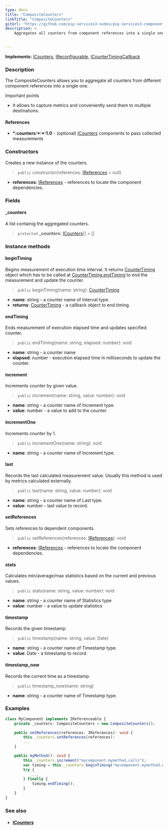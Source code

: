 ```yaml
---
type: docs
title: "CompositeCounters"
linkTitle: "CompositeCounters"
gitUrl: "https://github.com/pip-services3-nodex/pip-services3-components-nodex"
description: >
    Aggregates all counters from component references into a single one.

   
---
```


**Implements:** [ICounters](../icounters), [IReconfigurable](../../../commons/config/ireconfigurable), 
[ICounterTimingCallback](../icounter_timing_callback)


### Description

The CompositeCounters allows you to aggregate all counters from different component references into a single one.

Important points

-  It allows to capture metrics and conveniently send them to multiple destinations. 

#### References
- **\*:counters:\*:\*:1.0** - (optional) [ICounters](../icounters) components to pass collected measurements


### Constructors
Creates a new instance of the counters.

> `public` constructor(references: [IReferences](../../../commons/refer/ireferences) = null)

- **references**: [IReferences](../../../commons/refer/ireferences) - references to locate the component dependencies.


### Fields

<span class="hide-title-link">

#### _counters
A list containig the aggregated counters.
> `protected` **_counters**: [ICounters](../icounters)[] = []

</span>


### Instance methods

#### beginTiming
Begins measurement of execution time interval.
It returns [CounterTiming](../counter_timing) object which has to be called at
[CounterTiming.endTiming](../counter_timing/#endtiming) to end the measurement and update the counter.

> `public` beginTiming(name: string): [CounterTiming](../counter_timing)

- **name**: string - a counter name of Interval type.
- **returns**: [CounterTiming](../counter_timing) - a callback object to end timing.


#### endTiming
Ends measurement of execution elapsed time and updates specified counter.

> `public` endTiming(name: string, elapsed: number): void

- **name**: string - a counter name
- **elapsed**: number - execution elapsed time in milliseconds to update the counter.


#### increment
Increments counter by given value.

> `public` increment(name: string, value: number): void

- **name**: string - a counter name of Increment type.
- **value**: number - a value to add to the counter.


#### incrementOne
Increments counter by 1.

> `public` incrementOne(name: string): void

- **name**: string - a counter name of Increment type.


#### last
Records the last calculated measurement value.
Usually this method is used by metrics calculated externally.

> `public` last(name: string, value: number): void

- **name**: string - a counter name of Last type.
- **value**: number - last value to record.


#### setReferences
Sets references to dependent components.

> `public` setReferences(references: [IReferences](../../../commons/refer/ireferences)): void

- **references**: [IReferences](../../../commons/refer/ireferences) - references to locate the component dependencies.


#### stats
Calculates min/average/max statistics based on the current and previous values.

> `public` stats(name: string, value: number): void

- **name**: string - a counter name of Statistics type
- **value**: number - a value to update statistics


#### timestamp
Records the given timestamp.

> `public` timestamp(name: string, value: Date)

- **name**: string - a counter name of Timestamp type.
- **value**: Date - a timestamp to record.


#### timestamp_now
Records the current time as a timestamp.

> `public` timestamp_now(name: string)

- **name**: string - a counter name of Timestamp type.


### Examples
```typescript
class MyComponent implements IReferenceable {
    private _counters: CompositeCounters = new CompositeCounters();

    public setReferences(references: IReferences): void {
        this._counters.setReferences(references);
        ...
    }

    public myMethod(): void {
        this._counters.increment("mycomponent.mymethod.calls");
        var timing = this._counters.beginTiming("mycomponent.mymethod.exec_time");
        try {
            ...
        } finally {
            timing.endTiming();
        }
    }
}
```


### See also
- #### [ICounters](../icounters)
